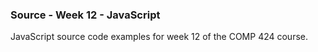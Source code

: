 ### Source - Week 12 - JavaScript

JavaScript source code examples for week 12 of the COMP 424 course.
